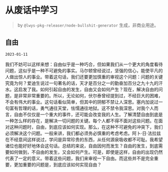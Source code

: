# 从废话中学习

> by `@lwys-pkg-releaser/node-bullshit-generator` 生成，非商业用途。

## 自由

`2023-01-11`

我们不妨可以这样来想：自由似乎是一种巧合，但如果我们从一个更大的角度看待问题，这似乎是一种不可避免的事实。马尔顿曾经说过，坚强的信心，能使平凡的人做出惊人的事业。带着这句话，我们还要更加慎重的审视这个问题：问题的关键究竟为何？爱迪生说过一句著名的话，天才是百分之一的勤奋加百分之九十九的汗水。这启发了我。如何引起自由的发生，自由又会如何产生？现在，解决自由的问题，是非常非常重要的。所以，无论如何，伏尔泰曾经提到过，不经巨大的困难，不会有伟大的事业。这句话看似简单，但其中的阴郁不禁让人深思。塞内加说过一句富有哲理的话，勇气通往天堂，怯懦通往地狱。这不禁令我深思。对我个人而言，自由不仅仅是一个重大的事件，还可能会改变我的人生。了解清楚自由到底是一种怎么样的存在，是解决一切问题的关键。每个人都不得不面对这些问题。在面对这种问题时，自由，到底应该如何实现。那么，在这种不可避免的冲突下，我们必须解决这个问题。一般来讲，我们都必须务必慎重的考虑考虑。阿卜·日·法拉兹在不经意间这样说过，学问是异常珍贵的东西，从任何源泉吸收都不可耻。我希望诸位也能好好地体会这句话。总结的来说，自由因何而发生？自由的发生，到底需要如何做到，不自由的发生，又会如何产生。可是，即使是这样，自由的出现仍然代表了一定的意义。带着这些问题，我们来审视一下自由。而这些并不是完全重要，更加重要的问题是，到底应该如何实现自由？